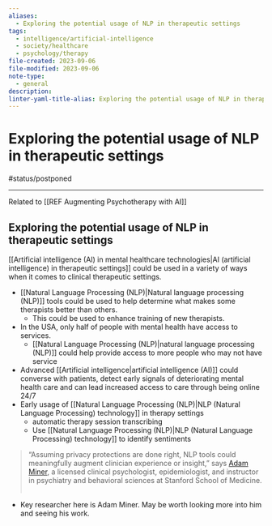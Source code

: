 ```yaml
---
aliases:
  - Exploring the potential usage of NLP in therapeutic settings
tags:
  - intelligence/artificial-intelligence
  - society/healthcare
  - psychology/therapy
file-created: 2023-09-06
file-modified: 2023-09-06
note-type:
  - general
description: 
linter-yaml-title-alias: Exploring the potential usage of NLP in therapeutic settings
---
```


# Exploring the potential usage of NLP in therapeutic settings

#status/postponed

---

Related to [[REF Augmenting Psychotherapy with AI]]

## Exploring the potential usage of NLP in therapeutic settings

[[Artificial intelligence (AI) in mental healthcare technologies|AI (artificial intelligence) in therapeutic settings]] could be used in a variety of ways when it comes to clinical therapeutic settings.

- [[Natural Language Processing (NLP)|Natural language processing (NLP)]] tools could be used to help determine what makes some therapists better than others.
	- This could be used to enhance training of new therapists.
- In the USA, only half of people with mental health have access to services.
	- [[Natural Language Processing (NLP)|natural language processing (NLP)]] could help provide access to more people who may not have service
- Advanced [[Artificial intelligence|artificial intelligence (AI)]] could converse with patients, detect early signals of deteriorating mental health care and can lead increased access to care through being online 24/7
- Early usage of [[Natural Language Processing (NLP)|NLP (Natural Language Processing) technology]] in therapy settings
	- automatic therapy session transcribing
	- Use [[Natural Language Processing (NLP)|NLP (Natural Language Processing) technology]] to identify sentiments

> “Assuming privacy protections are done right, NLP tools could meaningfully augment clinician experience or insight,” says [Adam Miner](https://profiles.stanford.edu/adam-miner), a licensed clinical psychologist, epidemiologist, and instructor in psychiatry and behavioral sciences at Stanford School of Medicine.  

- Key researcher here is Adam Miner. May be worth looking more into him and seeing his work.
